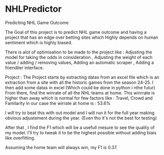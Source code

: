 # NHLPredictor
Predicting NHL Game Outcome

The Goal of this project is to predict NHL game outcome and having a project that has an edge over betting sites which Highly depends on human sentiment which is highly biased. 

There is alot of optimisation to be made to the project like : Adjusting the model for taking the odds in consideration , Adjusting the weight of each value / adding / removing values, Adding an automatic scraper , Adding a friendlier interface.

Project : The Project starts by extracting datas from an excel file which is an extraction from a site with all the historic games from the season 24-25. I then add some datas in excel (Which could be done in python i nthe futur)
From there,  find the winrate of all the NHL teams at home. This winrrate is higher than away which is normal for few factors like : Travel, Crowd and Familarity
In our case the wirrate at home is : 53.6% 

I will try to beat this with out model and I will run it for the full year making obvious adjustement during the year. (Even tho it's not the best for testing) 

After that , I find the F1 which will be a usefull mesure to see the quality of my model. I'll try to tweak it to be the highest possible without adding biais like overfitting. 

Assuming the home team will always win, my F1 is 0.37.
